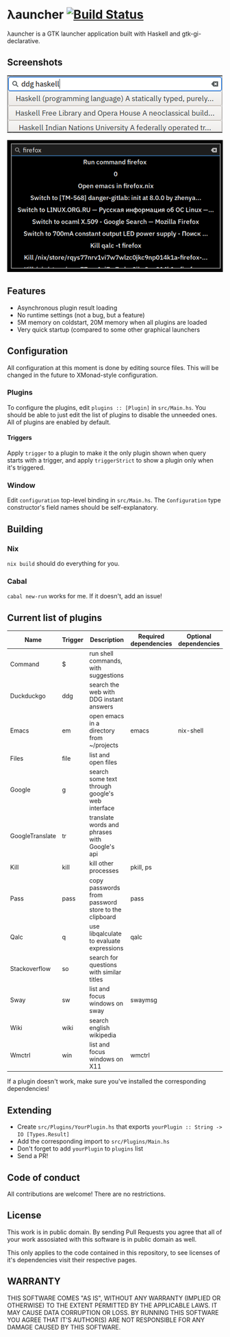 # λauncher [![Build Status](https://travis-ci.com/balsoft/lambda-launcher.svg?branch=master)](https://travis-ci.com/balsoft/lambda-launcher)

λauncher is a GTK launcher application built with Haskell and 
gtk-gi-declarative.

## Screenshots

![Search for "hello world" on duckduckgo](./screenshots/adwaita_hello_world.png)

![All results for "firefox" (command launcher, calculator, window switcher)](./screenshots/black_high_contrast_firefox.png)

## Features

 -  Asynchronous plugin result loading
 -  No runtime settings (not a bug, but a feature)
 -  5M memory on coldstart, 20M memory when all plugins are loaded
 -  Very quick startup (compared to some other graphical launchers

## Configuration
All configuration at this moment is done by editing source files. This will be changed in the future to XMonad-style configuration.

### Plugins
To configure the plugins, edit `plugins :: [Plugin]` in `src/Main.hs`. You should be able to just edit the list of plugins to disable the unneeded ones. All of plugins are enabled by default.
#### Triggers
Apply `trigger` to a plugin to make it the only plugin shown when query starts with a trigger, and apply `triggerStrict` to show a plugin only when it's triggered.

### Window
Edit `configuration` top-level binding in `src/Main.hs`. The `Configuration` type constructor's field names should be self-explanatory.

## Building
### Nix
`nix build` should do everything for you.
### Cabal
`cabal new-run` works for me. If it doesn't, add an issue!

## Current list of plugins 
| Name            | Trigger | Description                                         | Required dependencies | Optional dependencies |
|-----------------|---------|-----------------------------------------------------|-----------------------|-----------------------|
| Command         | $       | run shell commands, with suggestions                |                       |                       |
| Duckduckgo      | ddg     | search the web with DDG instant answers             |                       |                       |
| Emacs           | em      | open emacs in a directory from ~/projects           | emacs                 | nix-shell             |
| Files           | file    | list and open files                                 |                       |                       |
| Google          | g       | search some text through google's web interface     |                       |                       |
| GoogleTranslate | tr      | translate words and phrases with Google's api       |                       |                       |
| Kill            | kill    | kill other processes                                | pkill, ps             |                       |
| Pass            | pass    | copy passwords from password store to the clipboard | pass                  |                       |
| Qalc            | q       | use libqalculate to evaluate expressions            | qalc                  |                       |
| Stackoverflow   | so      | search for questions with similar titles            |                       |                       |
| Sway            | sw      | list and focus windows on sway                      | swaymsg               |                       |
| Wiki            | wiki    | search english wikipedia                            |                       |                       |
| Wmctrl          | win     | list and focus windows on X11                       | wmctrl                |                       |

If a plugin doesn't work, make sure you've installed the corresponding dependencies!

## Extending
 -  Create `src/Plugins/YourPlugin.hs` that exports 
    `yourPlugin :: String -> IO [Types.Result]`
 -  Add the corresponding import to `src/Plugins/Main.hs`
 -  Don't forget to add `yourPlugin` to `plugins` list
 -  Send a PR!


## Code of conduct

All contributions are welcome! There are no restrictions.

## License

This work is in public domain. By sending Pull Requests you agree that
all of your work assosiated with this software is in public domain as
well.

This only applies to the code contained in this repository, to see
licenses of it's dependencies visit their respective pages.

## WARRANTY

THIS SOFTWARE COMES "AS IS", WITHOUT ANY WARRANTY (IMPLIED OR
OTHERWISE) TO THE EXTENT PERMITTED BY THE APPLICABLE LAWS. IT MAY
CAUSE DATA CORRUPTION OR LOSS. BY RUNNING THIS SOFTWARE YOU AGREE 
THAT IT'S AUTHOR(S) ARE NOT RESPONSIBLE FOR ANY DAMAGE CAUSED BY 
THIS SOFTWARE.

